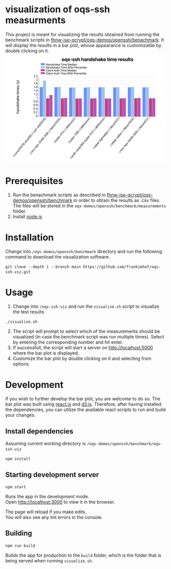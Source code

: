# visualization of oqs-ssh measurments
This project is meant for visualizing the results obtained from running the benchmark scripts in [fhnw-ise-qcrypt/oqs-demos/openssh/benachmark](https://github.com/fhnw-ise-qcrypt/oqs-demos/tree/benchmark/openssh/benchmark).
It will display the results in a bar plot, whose appearance is customizable by double clicking on it.
![](images/screenshot1.png)

# Prerequisites
1. Run the benachmark scripts as described in [fhnw-ise-qcrypt/oqs-demos/openssh/benchmark](https://github.com/fhnw-ise-qcrypt/oqs-demos/tree/benchmark/openssh/benchmark) in order to obtain the results as .csv files. The files will be stored in the `oqs-demos/openssh/benchmark/measurements` folder.
2. Install [node.js](https://nodejs.org/en/download/)

# Installation
Change into `/oqs-demos/openssh/benchmark` directory and run the following command to download the visualization software.
```
git clone --depth 1 --branch main https://github.com/frankimhof/oqs-ssh-viz.git
```

# Usage
1. Change into `/oqs-ssh-viz` and run the `visualize.sh` script to visualize the test results

```
./visualize.sh
```
2. The script will prompt to select which of the measurements should be visualized (in case the benchmark script was run multiple times). Select by entering the corresponding number and hit enter.
3. If successfull, the script will start a server on [http://localhost:5000](http://localhost:5000) where the bar plot is displayed.
4. Customize the bar plot by double clicking on it and selecting from options.

# Development
If you wish to further develop the bar plot, you are welcome to do so. The bar plot was built using [react.js](https://reactjs.org/) and [d3.js](https://d3js.org/). Therefore, after having installed the dependencies, you can utilize the available react scripts to run and build your changes.

## Install dependencies
Assuming current working directory is `/oqs-demos/openssh/benchmark/oqs-ssh-viz`

```
npm install
```

## Starting development server
```
npm start
```

Runs the app in the development mode.\
Open [http://localhost:3000](http://localhost:3000) to view it in the browser.

The page will reload if you make edits.\
You will also see any lint errors in the console.

## Building
```
npm run build
```
Builds the app for production to the `build` folder, which is the folder that is being served when running ```visualize.sh```.
